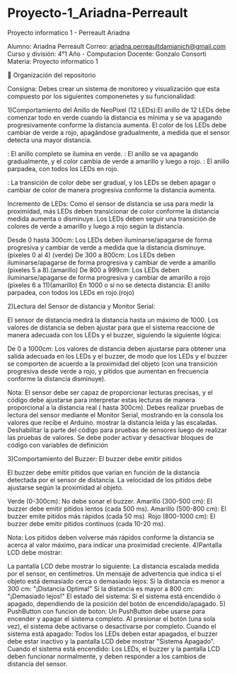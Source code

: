# Proyecto-1_Ariadna-Perreault
Proyecto informatico 1 - Perreault Ariadna

Alumno: Ariadna Perreault Correo: ariadna.perreaultdamianich@gmail.com Curso y división: 4°1 Año - Computacion Docente: Gonzalo Consorti Materia: Proyecto informatico 1

📁 Organización del repositorio

Consigna: Debes crear un sistema de monitoreo y visualización que esta compuesto por los siguientes componenetes y su funcionalidad:

1)Comportamiento del Anillo de NeoPixel (12 LEDs):El anillo de 12 LEDs debe comenzar todo en verde cuando la distancia es mínima y se va apagando progresivamente conforme la distancia aumenta. El color de los LEDs debe cambiar de verde a rojo, apagándose gradualmente, a medida que el sensor detecta una mayor distancia.

: El anillo completo se ilumina en verde.
: El anillo se va apagando gradualmente, y el color cambia de verde a amarillo y luego a rojo.
: El anillo parpadea, con todos los LEDs en rojo.

: La transición de color debe ser gradual, y los LEDs se deben apagar o cambiar de color de manera progresiva conforme la distancia aumenta.

Incremento de LEDs:
Como el sensor de distancia se usa para medir la proximidad, más LEDs deben transicionar de color conforme la distancia medida aumenta o disminuye. Los LEDs deben seguir una transición de colores de verde a amarillo y luego a rojo según la distancia.


Desde 0 hasta 300cm: Los LEDs deben iluminarse/apagarse de forma progresiva y cambiar de verde a medida que la distancia disminuye. (pixeles 0 al 4) (verde)
De 300 a 800cm: Los LEDs deben iluminarse/apagarse de forma progresiva y cambiar de verde a amarillo (pixeles 5 a 8).(amarillo)
De 800 a  999cm: Los LEDs deben iluminarse/apagarse de forma progresiva y cambiar  de amarillo a rojo (pixeles 6 a 11)(amarillo)
En 1000 o si no se detecta distancia:  El anillo parpadea, con todos los LEDs en rojo.(rojo)

2)Lectura del Sensor de distancia y Monitor Serial:

El sensor de distancia medirá la distancia hasta un máximo de 1000. Los valores de distancia se deben ajustar para que el sistema reaccione de manera adecuada con los LEDs y el buzzer, siguiendo la siguiente lógica:

De 0 a 1000cm: Los valores de distancia deben ajustarse para obtener una salida adecuada en los LEDs y el buzzer, de modo que los LEDs y el buzzer se comporten de acuerdo a la proximidad del objeto (con una transición progresiva desde verde a rojo, y pitidos que aumentan en frecuencia conforme la distancia disminuye).

Nota: El sensor debe ser capaz de proporcionar lecturas precisas, y el código debe ajustarse para interpretar estas lecturas de manera proporcional a la distancia real ( hasta 300cm).
Debes realizar pruebas de lectura del sensor mediante el Monitor Serial, mostrando en la consola los valores que recibe el Arduino.
mostrar la distancia leída y las escaladas.
Deshabilitar la parte del código para pruebas de sensores luego de realizar las pruebas de valores.
Se debe poder activar y desactivar bloques de código con variables de definición

3)Comportamiento del Buzzer: El buzzer debe emitir pitidos

El buzzer debe emitir pitidos que varían en función de la distancia detectada por el sensor de distancia. La velocidad de los pitidos debe ajustarse según la proximidad al objeto.

Verde (0-300cm): No debe sonar el buzzer.
Amarillo (300-500 cm): El buzzer debe emitir pitidos lentos (cada 500 ms).
Amarillo (500-800 cm): El buzzer emite pitidos más rápidos (cada 50 ms).
Rojo (800-1000 cm): El buzzer debe emitir pitidos continuos (cada 10-20 ms).

Nota: Los pitidos deben volverse más rápidos conforme la distancia se acerca al valor máximo, para indicar una proximidad creciente.
4)Pantalla LCD debe mostrar: 

La pantalla LCD debe mostrar lo siguiente:
La distancia escalada medida por el sensor, en centímetros.
Un mensaje de advertencia que indica si el objeto está demasiado cerca o demasiado lejos: Si la distancia es menor a 300 cm: "¡Distancia Optima!"
Si la distancia es mayor a 800 cm: "¡Demasiado lejos!"
El estado del sistema: Si el sistema está encendido o apagado, dependiendo de la posición del botón de encendido/apagado.
5) PushButton con funcion de boton: Un PushButton debe usarse para encender y apagar el sistema completo. Al presionar el botón (una sola vez), el sistema debe activarse o desactivarse por completo.
Cuando el sistema está apagado: Todos los LEDs deben estar apagados, el buzzer debe estar inactivo y la pantalla LCD debe mostrar "Sistema Apagado".
Cuando el sistema está encendido: Los LEDs, el buzzer y la pantalla LCD deben funcionar normalmente, y deben responder a los cambios de distancia del sensor.
